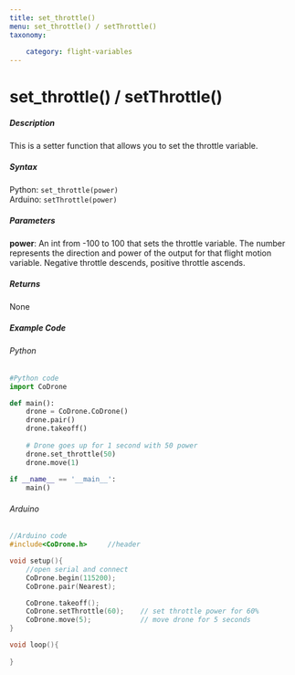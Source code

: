 ```yaml
---
title: set_throttle()
menu: set_throttle() / setThrottle()
taxonomy:
	
	category: flight-variables
---
```


# set_throttle() / setThrottle()

##### Description

This is a setter function that allows you to set the throttle variable.

##### Syntax
Python: ```set_throttle(power)```<br />
Arduino: ```setThrottle(power)```

##### Parameters

**power**: An int from -100 to 100 that sets the throttle variable.  The number represents the direction and power of the output for that flight motion variable. Negative throttle descends, positive throttle ascends.

##### Returns

None

##### Example Code
###### Python
```python
#Python code
import CoDrone

def main():
	drone = CoDrone.CoDrone()
	drone.pair()
	drone.takeoff()
	
	# Drone goes up for 1 second with 50 power
	drone.set_throttle(50)
	drone.move(1)
	
if __name__ == '__main__':
	main()

```
###### Arduino
```c
//Arduino code
#include<CoDrone.h>		//header

void setup(){
	//open serial and connect
	CoDrone.begin(115200);
	CoDrone.pair(Nearest);

	CoDrone.takeoff();
	CoDrone.setThrottle(60);	// set throttle power for 60%
	CoDrone.move(5);			// move drone for 5 seconds
}

void loop(){
	
}
	
```